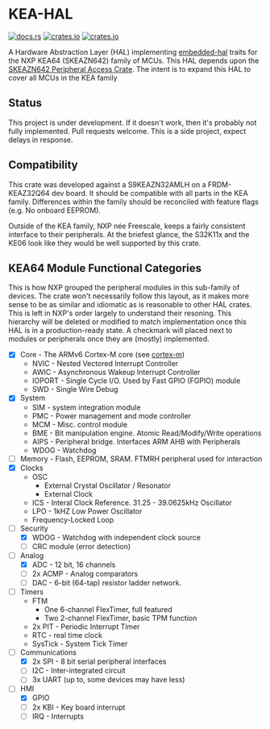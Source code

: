 # KEA-HAL

[![docs.rs](https://docs.rs/kea-hal/badge.svg)](https://docs.rs/kea-hal)
[![crates.io](https://img.shields.io/crates/v/kea-hal.svg)](https://crates.io/crates/kea-hal)
[![crates.io](https://img.shields.io/crates/d/kea-hal.svg)](https://crates.io/crates/kea-hal)

A Hardware Abstraction Layer (HAL) implementing
[embedded-hal](https://github.com/rust-embedded/embedded-hal) traits for
the NXP KEA64 (SKEAZN642) family of MCUs. This HAL depends upon the
[SKEAZN642 Peripheral Access Crate](https://github.com/wcpannell/SKEAZN642).
The intent is to expand this HAL to cover all MCUs in the KEA family

## Status

This project is under development. If it doesn't work, then it's probably not
fully implemented. Pull requests welcome. This is a side project, expect delays
in response.

## Compatibility

This crate was developed against a S9KEAZN32AMLH on a FRDM-KEAZ32Q64 dev board.
It should be compatible with all parts in the KEA family. Differences within
the family should be reconciled with feature flags (e.g. No onboard EEPROM).

Outside of the KEA family, NXP née Freescale, keeps a fairly consistent
interface to their peripherals. At the briefest glance, the S32K11x and the
KE06 look like they would be well supported by this crate.

## KEA64 Module Functional Categories

This is how NXP grouped the peripheral modules in this sub-family of devices.
The crate won't necessarily follow this layout, as it makes more sense to
be as similar and idiomatic as is reasonable to other HAL crates. This is
left in NXP's order largely to understand their resoning. This hierarchy
will be deleted or modified to match implementation once this HAL is in a
production-ready state. A checkmark will placed next to modules or peripherals
once they are (mostly) implemented.

- [x] Core - The ARMv6 Cortex-M core (see [cortex-m](https://github.com/rust-embedded/cortex-m))
    - NVIC - Nested Vectored Interrupt Controller
    - AWIC - Asynchronous Wakeup Interrupt Controller
    - IOPORT - Single Cycle I/O. Used by Fast GPIO (FGPIO) module
    - SWD - Single Wire Debug
- [x] System
    - SIM - system integration module
    - PMC - Power management and mode controller
    - MCM - Misc. control module
    - BME - Bit manipulation engine. Atomic Read/Modify/Write operations
    - AIPS - Peripheral bridge. Interfaces ARM AHB with Peripherals
    - WDOG - Watchdog
- [ ] Memory - Flash, EEPROM, SRAM. FTMRH peripheral used for interaction
- [x] Clocks
    - OSC
        + External Crystal Oscillator / Resonator
        + External Clock
    - ICS - Interal Clock Reference. 31.25 - 39.0625kHz Oscillator
    - LPO - 1kHZ Low Power Oscillator
    - Frequency-Locked Loop
- [ ] Security
    - [x] WDOG - Watchdog with independent clock source
    - [ ] CRC module (error detection)
- [ ] Analog
    - [x] ADC - 12 bit, 16 channels
    - [ ] 2x ACMP - Analog comparators
    - [ ] DAC - 6-bit (64-tap) resistor ladder network.
- [ ] Timers
    - FTM
        + One 6-channel FlexTimer, full featured
        + Two 2-channel FlexTimer, basic TPM function
    - 2x PIT - Periodic Interrupt Timer
    - RTC - real time clock
    - SysTick - System Tick Timer
- [ ] Communications
    - [x] 2x SPI - 8 bit serial peripheral interfaces
    - [ ] I2C - Inter-integrated circuit
    - [ ] 3x UART (up to, some devices may have less)
- [ ] HMI
    - [x] GPIO
    - [ ] 2x KBI - Key board interrupt
    - [ ] IRQ - Interrupts
